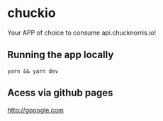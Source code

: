 # chuckio

Your APP of choice to consume api.chucknorris.io!

## Running the app locally

`yarn && yarn dev`

## Acess via github pages

http://gooogle.com
